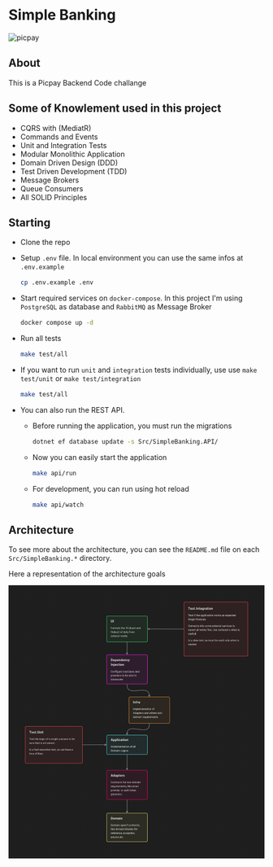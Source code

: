 # Simple Banking

![picpay](https://github.com/user-attachments/assets/54d1a8d4-abde-4717-b03e-1a30de9844e1)

## About

This is a Picpay Backend Code challange

## Some of Knowlement used in this project

- CQRS with (MediatR)
- Commands and Events
- Unit and Integration Tests
- Modular Monolithic Application
- Domain Driven Design (DDD)
- Test Driven Development (TDD)
- Message Brokers
- Queue Consumers
- All SOLID Principles

## Starting

- Clone the repo

- Setup `.env` file. In local environment you can use the same infos at `.env.example`

    ```sh
    cp .env.example .env
    ```

- Start required services on `docker-compose`. In this project I'm using `PostgreSQL` as database and `RabbitMQ` as Message Broker

    ```sh
    docker compose up -d
    ```

- Run all tests

    ```sh
    make test/all
    ```

- If you want to run `unit` and `integration` tests individually, use use `make test/unit` or `make test/integration`

    ```sh
    make test/all
    ```

- You can also run the REST API.
    
    - Before running the application, you must run the migrations

        ```sh
        dotnet ef database update -s Src/SimpleBanking.API/
        ```

    - Now you can easily start the application

        ```sh
        make api/run
        ```

    - For development, you can run using hot reload

        ```sh
        make api/watch
        ```

## Architecture

To see more about the architecture, you can see the `README.md` file on each `Src/SimpleBanking.*` directory.

Here a representation of the architecture goals

<img src="./resources/imgs/Simple-Banking-arch.png" />
